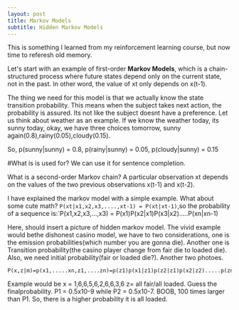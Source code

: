 ```yaml
---
layout: post
title: Markov Models
subtitle: Hidden Markov Models
---
```

This is something I learned from my reinforcement learning course, but now time to referesh old memory.

Let's start with an example of first-order **Markov Models**, which is a chain-structured process where future states depend only on the current state, not in  the past. In other word, the value of xt only depends on x(t-1).

The thing we need for this model is that we actually know the state transition probability. This means when the subject takes next action, the probability is assured. Its not like the subject doesnt have a preference. Let us think about weather as an example. If we know the weather today, its sunny today, okay, we have three choices tomorrow, sunny again(0.8),rainy(0.05),cloudy(0.15). 

So, p(sunny|sunny) = 0.8, p(rainy|sunny) = 0.05, p(cloudy|sunny) = 0.15

#What is is used for? We can use it for sentence completion.

What is a second-order Markov chain? A particular observation xt depends on the values of the two previous observations x(t-1) and x(t-2).

I have explained the markov model with a simple example. What about some cute math? `P(xt|x1,x2,x3,....,xt-1) = P(xt|xt-1)`,so the probability of a sequence is:`P(x1,x2,x3,...,x3) = P(x1)P(x2|x1)P(x3|x2).....P(xn|xn-1)

Here, should insert a picture of hidden markov model. The vivid example would bethe dishonest casino model, we have to two considerations, one is the emission probabilities(which number you are gonna die). Another one is Transition probability(the casino player change from fair die to loaded die). Also, we need initial probability(fair or loaded die?). Another two photoes.
~~~
P(x,z|m)=p(x1,.....xn,z1,....zn)=p(z1)p(x1|z1)p(z2|z1)p(x2|z2).....p(zn|zn1)p(xn|zn)
~~~
Example would be x = 1,6,6,5,6,2,6,6,3,6 z= all fair/all loaded. Guess the finalprobability. P1 = 0.5x10-9 while P2 = 0.5x10-7. BOOB, 100 times larger than P1. So, there is a higher probability it is all loaded.





